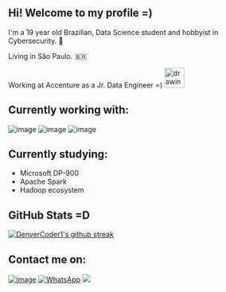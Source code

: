 ## Hi! Welcome to my profile =)

I'm a 19 year old Brazilian, Data Science student and hobbyist in Cybersecurity. :space_invader:

Living in São Paulo. :brazil:

Working at Accenture as a Jr. Data Engineer =) <img src="https://www.accenture.com/t00010101T000000Z__w__/br-pt/_acnmedia/Accenture/Redesign-Assets/Careers/Images/Marquee/5/Accenture-ProBono-Consulting-XS-marquee.png" alt="drawing" width="40"/>

## Currently working with:

![image](https://img.shields.io/badge/Scala-DC322F?style=for-the-badge&logo=scala&logoColor=white)
![image](https://img.shields.io/badge/Python-14354C?style=for-the-badge&logo=python&logoColor=white)
![image](https://img.shields.io/badge/Microsoft%20SQL%20Sever-CC2927?style=for-the-badge&logo=microsoft%20sql%20server&logoColor=white)

## Currently studying:
  - Microsoft DP-900
  - Apache Spark
  - Hadoop ecosystem

##  GitHub Stats =D
[![DenverCoder1's github streak](https://github-readme-streak-stats.herokuapp.com/?user=leomoreno11&theme=dark)](https://github.com/DenverCoder1/github-readme-streak-stats)


##  Contact me on:
[![image](https://img.shields.io/badge/LinkedIn-0077B5?style=for-the-badge&logo=linkedin&logoColor=white)](https://www.linkedin.com/in/leonardo-moreno-ab54561a4/)
[![WhatsApp](https://img.shields.io/badge/WhatsApp-25D366?style=for-the-badge&logo=whatsapp&logoColor=white)](https://wa.me/5511977733418)
<a href="mailto:lmorenogr@gmail.com"><img src="https://img.shields.io/badge/Gmail-D14836?style=for-the-badge&logo=gmail&logoColor=white"/></a>
<!---
leomoreno11/leomoreno11 is a ✨ special ✨ repository because its `README.md` (this file) appears on your GitHub profile.
You can click the Preview link to take a look at your changes.

[![card](https://github-readme-stats.vercel.app/api?username=leomoreno11&theme=dark)](https://github.com/leomoreno11/)

[![WhatsApp](https://img.shields.io/badge/WhatsApp-25D366?style=for-the-badge&logo=whatsapp&logoColor=white)](https://wa.me/5511977733418)

PC Specs:

![image](https://img.shields.io/badge/AMD-Radeon_RX_580_8gb-ED1C24?style=for-the-badge&logo=amd&logoColor=white)
![image](https://img.shields.io/badge/AMD-R5_1600AF-ED1C24?style=for-the-badge&logo=amd&logoColor=white)


![image]()
[![iuricode](https://github-readme-stats.vercel.app/api/top-langs/?username=leomoreno11&hide=html&layout=compact&theme=dark)](https://github.com/leomoreno11/)
![image](https://img.shields.io/badge/Python-14354C?style=for-the-badge&logo=python&logoColor=white)
--->
